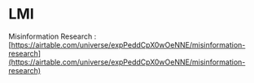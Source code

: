 # LMI

Misinformation Research : [https://airtable.com/universe/expPeddCpX0wOeNNE/misinformation-research](https://airtable.com/universe/expPeddCpX0wOeNNE/misinformation-research)


